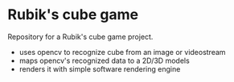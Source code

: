 # Rubik's cube game
Repository for a Rubik's cube game project.
- uses opencv to recognize cube from an image or videostream
- maps opencv's recognized data to a 2D/3D models
- renders it with simple software rendering engine